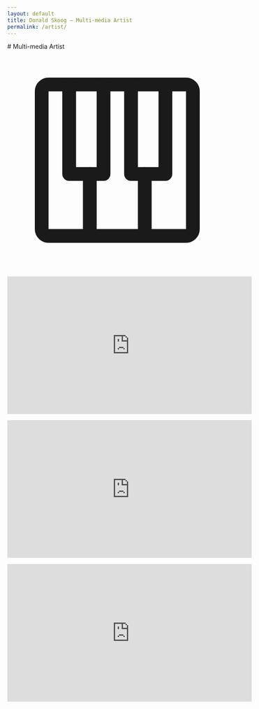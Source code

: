 ```yaml
---
layout: default
title: Donald Skoog – Multi-media Artist
permalink: /artist/
---
```


<section markdown=1>
# Multi-media Artist
  <div>
    <svg xmlns="http://www.w3.org/2000/svg" viewBox="0 0 256 256"><rect width="256" height="256" fill="none"/><rect x="40" y="40" width="176" height="176" rx="8" fill="none" stroke="currentColor" stroke-linecap="round" stroke-linejoin="round" stroke-width="16"/><line x1="96" y1="216" x2="96" y2="144" fill="none" stroke="currentColor" stroke-linecap="round" stroke-linejoin="round" stroke-width="16"/><line x1="160" y1="216" x2="160" y2="144" fill="none" stroke="currentColor" stroke-linecap="round" stroke-linejoin="round" stroke-width="16"/><polyline points="184 40 184 144 144 144 144 40" fill="none" stroke="currentColor" stroke-linecap="round" stroke-linejoin="round" stroke-width="16"/><polyline points="112 40 112 144 72 144 72 40" fill="none" stroke="currentColor" stroke-linecap="round" stroke-linejoin="round" stroke-width="16"/></svg>
    <div>
      <p> <iframe width="560" height="315" src="https://www.youtube.com/embed/3ksybpsYiqo?si=SYkzlz4OT4CwFWyR" title="YouTube video player" frameborder="0" allow="accelerometer; autoplay; clipboard-write; encrypted-media; gyroscope; picture-in-picture; web-share" referrerpolicy="strict-origin-when-cross-origin" allowfullscreen></iframe> 	</p>
      <p>
      <iframe width="560" height="315" src="https://www.youtube.com/embed/_Z2HbkHxa5Y?si=dn1DQNPYvy1IV9wF" title="YouTube video player" frameborder="0" allow="accelerometer; autoplay; clipboard-write; encrypted-media; gyroscope; picture-in-picture; web-share" referrerpolicy="strict-origin-when-cross-origin" allowfullscreen></iframe></p>
      <p>
      <iframe width="560" height="315" src="https://www.youtube.com/embed/3DX5xhRzNEQ?si=ZYPrE4xDirjqLyhs" title="YouTube video player" frameborder="0" allow="accelerometer; autoplay; clipboard-write; encrypted-media; gyroscope; picture-in-picture; web-share" referrerpolicy="strict-origin-when-cross-origin" allowfullscreen></iframe>
      </p>
    </div>
  </div>
</section>
